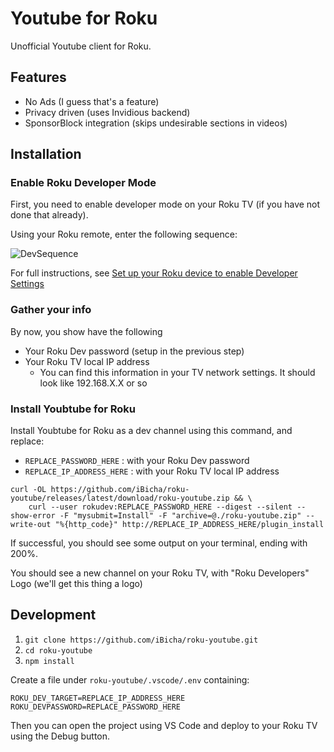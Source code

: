 # Youtube for Roku
Unofficial Youtube client for Roku.

## Features
- No Ads (I guess that's a feature)
- Privacy driven (uses Invidious backend)
- SponsorBlock integration (skips undesirable sections in videos)

## Installation

### Enable Roku Developer Mode
First, you need to enable developer mode on your Roku TV (if you have not done that already).

Using your Roku remote, enter the following sequence:

![DevSequence](https://image.roku.com/ZHZscHItMTc2/dev-startup1.png)

For full instructions, see [Set up your Roku device to enable Developer Settings](https://developer.roku.com/en-ca/docs/developer-program/getting-started/developer-setup.md#step-1-set-up-your-roku-device-to-enable-developer-settings)

### Gather your info
By now, you show have the following
- Your Roku Dev password (setup in the previous step)
- Your Roku TV local IP address
  - You can find this information in your TV network settings. It should look like 192.168.X.X or so

### Install Youbtube for Roku

Install Youbtube for Roku as a dev channel using this command, and replace:
- `REPLACE_PASSWORD_HERE` : with your Roku Dev password
- `REPLACE_IP_ADDRESS_HERE` : with your Roku TV local IP address
```
curl -OL https://github.com/iBicha/roku-youtube/releases/latest/download/roku-youtube.zip && \
	curl --user rokudev:REPLACE_PASSWORD_HERE --digest --silent --show-error -F "mysubmit=Install" -F "archive=@./roku-youtube.zip" --write-out "%{http_code}" http://REPLACE_IP_ADDRESS_HERE/plugin_install
```
If successful, you should see some output on your terminal, ending with 200%.

You should see a new channel on your Roku TV, with "Roku Developers" Logo (we'll get this thing a logo)


## Development
1. `git clone https://github.com/iBicha/roku-youtube.git`
1. `cd roku-youtube`
1. `npm install`

Create a file under `roku-youtube/.vscode/.env` containing:
```
ROKU_DEV_TARGET=REPLACE_IP_ADDRESS_HERE
ROKU_DEVPASSWORD=REPLACE_PASSWORD_HERE
```

Then you can open the project using VS Code and deploy to your Roku TV using the Debug button.
